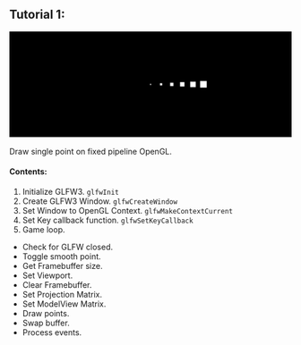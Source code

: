 ## Tutorial 1:

![Point](Screenshot.gif)

Draw single point on fixed pipeline OpenGL.

#### Contents:
1. Initialize GLFW3.
`glfwInit`
2. Create GLFW3 Window.
`glfwCreateWindow`
3. Set Window to OpenGL Context.
`glfwMakeContextCurrent`
4. Set Key callback function.
`glfwSetKeyCallback`
4. Game loop.
  - Check for GLFW closed.
  - Toggle smooth point.
  - Get Framebuffer size.
  - Set Viewport.
  - Clear Framebuffer.
  - Set Projection Matrix.
  - Set ModelView Matrix.
  - Draw points.
  - Swap buffer.
  - Process events.

